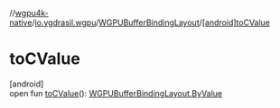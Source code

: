 //[wgpu4k-native](../../../index.md)/[io.ygdrasil.wgpu](../index.md)/[WGPUBufferBindingLayout](index.md)/[[android]toCValue]([android]to-c-value.md)

# toCValue

[android]\
open fun [toCValue]([android]to-c-value.md)(): [WGPUBufferBindingLayout.ByValue](../../io.ygdrasil.wgpu.android/-w-g-p-u-buffer-binding-layout/-by-value/index.md)